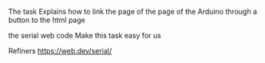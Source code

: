 The task Explains how to link the page of the page of the Arduino through a button to the html page

the serial web code Make this task easy for us

Refiners
https://web.dev/serial/
